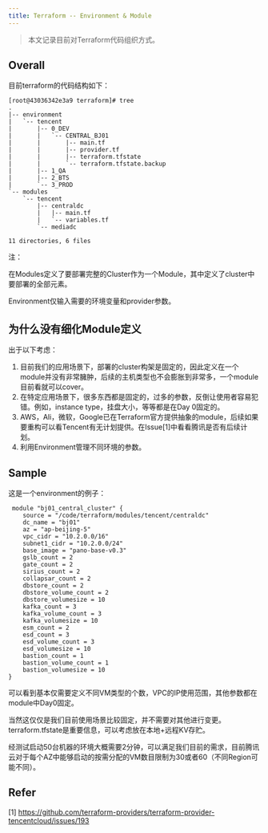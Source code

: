 ```yaml
---
title: Terraform -- Environment & Module
---
```




> 本文记录目前对Terraform代码组织方式。



## Overall

目前terraform的代码结构如下：

```
[root@43036342e3a9 terraform]# tree
.
|-- environment
|   `-- tencent
|       |-- 0_DEV
|       |   `-- CENTRAL_BJ01
|       |       |-- main.tf
|       |       |-- provider.tf
|       |       |-- terraform.tfstate
|       |       `-- terraform.tfstate.backup
|       |-- 1_QA
|       |-- 2_BTS
|       `-- 3_PROD
`-- modules
    `-- tencent
        |-- centraldc
        |   |-- main.tf
        |   `-- variables.tf
        `-- mediadc

11 directories, 6 files
```

注：

在Modules定义了要部署完整的Cluster作为一个Module，其中定义了cluster中要部署的全部元素。

Environment仅输入需要的环境变量和provider参数。



## 为什么没有细化Module定义

出于以下考虑：

1. 目前我们的应用场景下，部署的cluster构架是固定的，因此定义在一个module并没有非常臃肿，后续的主机类型也不会膨胀到非常多，一个module目前看就可以cover。
2. 在特定应用场景下，很多东西都是固定的，过多的参数，反倒让使用者容易犯错。例如，instance type，挂盘大小，等等都是在Day 0固定的。
3. AWS，Ali，微软，Google已在Terraform官方提供抽象的module，后续如果要重构可以看Tencent有无计划提供。在Issue[1]中看看腾讯是否有后续计划。
4. 利用Environment管理不同环境的参数。



## Sample 

这是一个environment的例子：

```
 module "bj01_central_cluster" {
    source = "/code/terraform/modules/tencent/centraldc"
    dc_name = "bj01"
    az = "ap-beijing-5"
    vpc_cidr = "10.2.0.0/16"
    subnet1_cidr = "10.2.0.0/24"
    base_image = "pano-base-v0.3"
    gslb_count = 2
    gate_count = 2
    sirius_count = 2
    collapsar_count = 2
    dbstore_count = 2
    dbstore_volume_count = 2
    dbstore_volumesize = 10
    kafka_count = 3
    kafka_volume_count = 3
    kafka_volumesize = 10
    esm_count = 2
    esd_count = 3
    esd_volume_count = 3
    esd_volumesize = 10
    bastion_count = 1
    bastion_volume_count = 1
    bastion_volumesize = 10
}
```

可以看到基本仅需要定义不同VM类型的个数，VPC的IP使用范围，其他参数都在module中Day0固定。

当然这仅仅是我们目前使用场景比较固定，并不需要对其他进行变更。terraform.tfstate是重要信息，可以考虑放在本地+远程KV存贮。





经测试启动50台机器的环境大概需要2分钟，可以满足我们目前的需求，目前腾讯云对于每个AZ中能够启动的按需分配的VM数目限制为30或者60（不同Region可能不同）。



## Refer

[1] https://github.com/terraform-providers/terraform-provider-tencentcloud/issues/193
